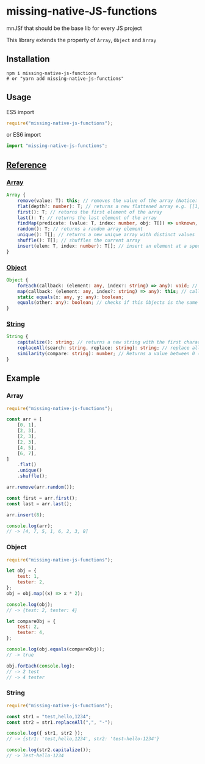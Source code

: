 # missing-native-JS-functions
mnJSf that should be the base lib for every JS project

This library extends the property of ``Array``, ``Object`` and ``Array``

## Installation

```
npm i missing-native-js-functions
# or "yarn add missing-native-js-functions"
```

## Usage

ES5 import

```js
require("missing-native-js-functions");
```

or ES6 import

```js
import "missing-native-js-functions";
```

## [Reference](/dist/index.d.ts)
### [Array](/dist/Array.d.ts)
```ts
Array {
	remove(value: T): this; // removes the value of the array (Notice: it modifies the current array)
	flat(depth?: number): T; // returns a new flattened array e.g. [[1,2],[3,4]] -> [1,2,3,4]
	first(): T; // returns the first element of the array
	last(): T; // returns the last element of the array
	findMap(predicate: (value: T, index: number, obj: T[]) => unknown, map: (value: T) => any): any | undefined; // finds a value in the array and maps it 
	random(): T; // returns a random array element
	unique(): T[]; // returns a new unique array with distinct values
	shuffle(): T[]; // shuffles the current array
	insert(elem: T, index: number): T[]; // insert an element at a specified index
}
```

### [Object](/dist/Object.d.ts)
```ts
Object {
	forEach(callback: (element: any, index?: string) => any): void; // callback is called for every element in object
	map(callback: (element: any, index?: string) => any): this; // callback is called for every element in object and the result is returned as a new object 
	static equals(x: any, y: any): boolean; 
	equals(other: any): boolean; // checks if this Objects is the same with the other, WARNING this won't work with circular objects
}
```

### [String](/dist/String.d.ts)
```ts
String {
	capitalize(): string; // returns a new string with the first character capitalized
	replaceAll(search: string, replace: string): string; // replace all occurrences of search with replace
	similarity(compare: string): number; // Returns a value between 0 (different) and 1 (same) indicating how similar the string is to compare
}
```


## Example

### Array
```js
require("missing-native-js-functions");

const arr = [
	[0, 1],
	[2, 3],
	[2, 3],
	[2, 3],
	[4, 5],
	[6, 7],
]
	.flat()
	.unique()
	.shuffle();

arr.remove(arr.random());

const first = arr.first();
const last = arr.last();

arr.insert(8);

console.log(arr);
// -> [4, 7, 5, 1, 6, 2, 3, 8]
```

### Object
```js
require("missing-native-js-functions");

let obj = {
	test: 1,
	tester: 2,
};
obj = obj.map((x) => x * 2);

console.log(obj);
// -> {test: 2, tester: 4}

let compareObj = {
	test: 2,
	tester: 4,
};

console.log(obj.equals(compareObj));
// -> true

obj.forEach(console.log);
// -> 2 test
// -> 4 tester
```

### String
```js
require("missing-native-js-functions");

const str1 = "test,hello,1234";
const str2 = str1.replaceAll(",", "-");

console.log({ str1, str2 });
// -> {str1: 'test,hello,1234', str2: 'test-hello-1234'}

console.log(str2.capitalize());
// -> Test-hello-1234
```
